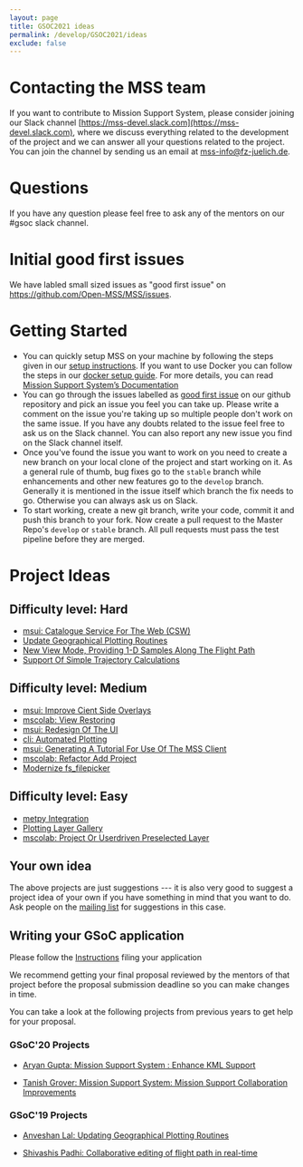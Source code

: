 ```yaml
---
layout: page
title: GSOC2021 ideas
permalink: /develop/GSOC2021/ideas
exclude: false
---
```


# Contacting the MSS team
If you want to contribute to Mission Support System, 
please consider joining our Slack channel [https://mss-devel.slack.com](https://mss-devel.slack.com), 
where we discuss everything related to the development of the project and we can answer 
all your questions related to the project. You can join the channel by sending us an 
email at <mss-info@fz-juelich.de>.

# Questions 
If you have any question please feel free to ask any of the mentors on our #gsoc slack channel.

# Initial good first issues
We have labled small sized issues as "good first issue" on <https://github.com/Open-MSS/MSS/issues>.

# Getting Started
 - You can quickly setup MSS on your machine by following the steps given in our [setup instructions](/develop/Setup-Instructions). If you want to use Docker you can follow the steps in our [docker setup guide](/develop/docker_images). For more details, you can read [Mission Support System’s Documentation](https://mss.readthedocs.io/en/stable)
 - You can go through the issues labelled as [good first issue](https://github.com/Open-MSS/MSS/issues?q=is%3Aissue+is%3Aopen+label%3A%22good+first+issue%22) on our github repository and pick an issue you feel you can take up. Please write a comment on the issue you're taking up so multiple people don't work on the same issue. If you have any doubts related to the issue feel free to ask us on the Slack channel. You can also report any new issue you find on the Slack channel itself.
 - Once you've found the issue you want to work on you need to create a new branch on your local clone of the project and start working on it. As a general rule of thumb, bug fixes go to the `stable` branch while enhancements and other new features go to the `develop` branch. Generally it is mentioned in the issue itself which branch the fix needs to go. Otherwise you can always ask us on Slack.
 - To start working, create a new git branch, write your code, commit it and push this branch to your fork. Now create a pull request to the Master Repo's `develop` or `stable` branch. All pull requests must pass the test pipeline before they are merged.


# Project Ideas

## Difficulty level: Hard
 * [msui: Catalogue Service For The Web (CSW)](/develop/GSOC2021/catalogue_service_for_the_web)
 * [Update Geographical Plotting Routines](/develop/GSOC2021/update_geographical_plotting_routines)
 * [New View Mode, Providing 1-D Samples Along The Flight Path](/develop/GSOC2021/new_1D_view_mode) 
 * [Support Of Simple Trajectory Calculations](/develop/GSOC2021/support_of_simple_trajectory_calculations)


## Difficulty level: Medium
 * [msui: Improve Cient Side Overlays](/develop/GSOC2021/client_side_overlays)
 * [mscolab: View Restoring](/develop/GSOC2021/view_restoring)
 * [msui: Redesign Of The UI](/develop/GSOC2021/msui_ui_redisign)
 * [cli: Automated Plotting](/develop/GSOC2021/automated_plotting)
 * [msui: Generating A Tutorial For Use Of The MSS Client](/develop/GSOC2021/generate_a_tutorial)
 * [mscolab: Refactor Add Project](/develop/GSOC2021/refactor_add_project)
  * [Modernize fs_filepicker](/develop/GSOC2021/modernize_fs_filepicker)

## Difficulty level: Easy
 * [metpy Integration](/develop/GSOC2021/metpy_integration)
 * [Plotting Layer Gallery](/develop/GSOC2021/plotting_layer_gallery)
 * [mscolab: Project Or Userdriven Preselected Layer](/develop/GSOC2021/project_or_userdriven_preselected_layer)


## Your own idea

The above projects are just suggestions --- it is also very good to suggest a project idea of your own if you have
something in mind that you want to do. Ask people on the 
[mailing list](https://lists.fz-juelich.de/mailman/listinfo/mss-info) for suggestions in this case.




## Writing your GSoC application

Please follow the [Instructions](/develop/GSOC2021/instructions) filing your application

We recommend getting your final proposal reviewed by the mentors of that project before the 
proposal submission deadline so you can make changes in time.

You can take a look at the following projects from previous years to get help for your proposal.

### GSoC'20 Projects

- [Aryan Gupta: Mission Support System : Enhance KML Support](https://github.com/Open-MSS/MSS/wiki/KML:-Enhance-KML-Support---GSoC-2020)

- [Tanish Grover: Mission Support System: Mission Support Collaboration Improvements](https://github.com/Open-MSS/MSS/wiki/Mscolab:-Mission-Support-Collaboration-Improvements---GSoC-2020)

### GSoC'19 Projects

- [Anveshan Lal: Updating Geographical Plotting Routines](https://github.com/Open-MSS/MSS/wiki/Cartopy:-Updating-Geographical-Plotting-Routines----GSoC-2019)

- [Shivashis Padhi: Collaborative editing of flight path in real-time](https://github.com/Open-MSS/MSS/wiki/Mscolab:-Collaborative-editing-of-flight-path-in-real-time---GSoC19)
